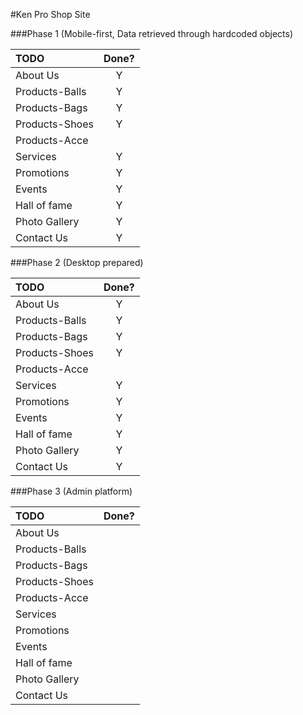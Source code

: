 #Ken Pro Shop Site

###Phase 1 (Mobile-first, Data retrieved through hardcoded objects)

TODO             |   Done?	|
:----------------|:--------:|
About Us         |   Y		|
Products-Balls   |   Y		|
Products-Bags    |   Y		|
Products-Shoes   |   Y		|
Products-Acce    |   		|
Services         |   Y		|
Promotions       |   Y		|
Events           |   Y		|
Hall of fame     |   Y		|
Photo Gallery    |   Y		|
Contact Us       |   Y		|

###Phase 2 (Desktop prepared)

TODO             |   Done?	|
:----------------|:--------:|
About Us         |   Y		|
Products-Balls   |   Y		|
Products-Bags    |   Y		|
Products-Shoes   |   Y		|
Products-Acce    |   		|
Services         |   Y		|
Promotions       |   Y		|
Events           |   Y		|
Hall of fame     |   Y		|
Photo Gallery    |   Y		|
Contact Us       |   Y		|

###Phase 3 (Admin platform)

TODO             |   Done?	|
:----------------|:--------:|
About Us         |   		|
Products-Balls   |   		|
Products-Bags    |   		|
Products-Shoes   |   		|
Products-Acce    |   		|
Services         |   		|
Promotions       |   		|
Events           |   		|
Hall of fame     |   		|
Photo Gallery    |   		|
Contact Us       |   		|


